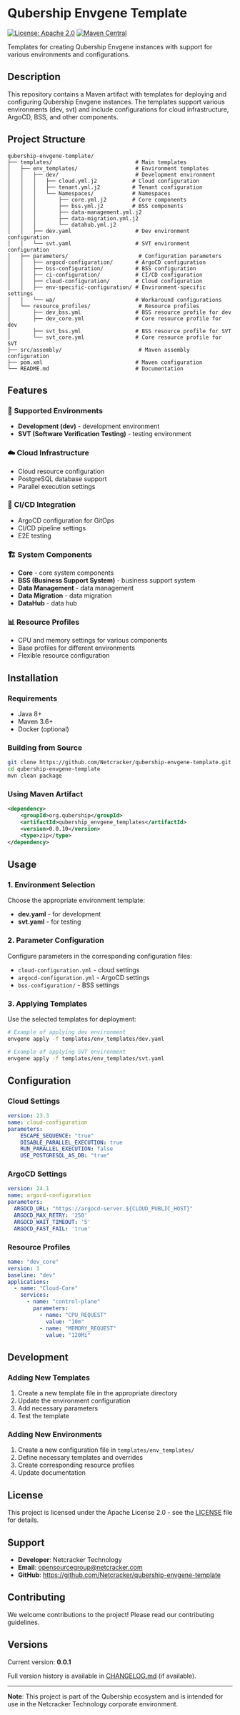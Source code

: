# Qubership Envgene Template

[![License: Apache 2.0](https://img.shields.io/badge/License-Apache%202.0-blue.svg)](https://opensource.org/licenses/Apache-2.0)
[![Maven Central](https://img.shields.io/maven-central/v/org.qubership/qubership_envgene_templates.svg)](https://search.maven.org/artifact/org.qubership/qubership_envgene_templates)

Templates for creating Qubership Envgene instances with support for various environments and configurations.

## Description

This repository contains a Maven artifact with templates for deploying and configuring Qubership Envgene instances. The templates support various environments (dev, svt) and include configurations for cloud infrastructure, ArgoCD, BSS, and other components.

## Project Structure

```
qubership-envgene-template/
├── templates/                          # Main templates
│   ├── env_templates/                  # Environment templates
│   │   ├── dev/                        # Development environment
│   │   │   ├── cloud.yml.j2           # Cloud configuration
│   │   │   ├── tenant.yml.j2          # Tenant configuration
│   │   │   └── Namespaces/            # Namespaces
│   │   │       ├── core.yml.j2        # Core components
│   │   │       ├── bss.yml.j2         # BSS components
│   │   │       ├── data-management.yml.j2
│   │   │       ├── data-migration.yml.j2
│   │   │       └── datahub.yml.j2
│   │   ├── dev.yaml                    # Dev environment configuration
│   │   └── svt.yaml                    # SVT environment configuration
│   ├── parameters/                      # Configuration parameters
│   │   ├── argocd-configuration/       # ArgoCD configuration
│   │   ├── bss-configuration/          # BSS configuration
│   │   ├── ci-configuration/           # CI/CD configuration
│   │   ├── cloud-configuration/        # Cloud configuration
│   │   ├── env-specific-configuration/ # Environment-specific settings
│   │   └── wa/                         # Workaround configurations
│   └── resource_profiles/               # Resource profiles
│       ├── dev_bss.yml                 # BSS resource profile for dev
│       ├── dev_core.yml                # Core resource profile for dev
│       ├── svt_bss.yml                 # BSS resource profile for SVT
│       └── svt_core.yml                # Core resource profile for SVT
├── src/assembly/                        # Maven assembly configuration
├── pom.xml                             # Maven configuration
└── README.md                           # Documentation
```

## Features

### 🚀 Supported Environments
- **Development (dev)** - development environment
- **SVT (Software Verification Testing)** - testing environment

### ☁️ Cloud Infrastructure
- Cloud resource configuration
- PostgreSQL database support
- Parallel execution settings

### 🔄 CI/CD Integration
- ArgoCD configuration for GitOps
- CI/CD pipeline settings
- E2E testing

### 🏗️ System Components
- **Core** - core system components
- **BSS (Business Support System)** - business support system
- **Data Management** - data management
- **Data Migration** - data migration
- **DataHub** - data hub

### 📊 Resource Profiles
- CPU and memory settings for various components
- Base profiles for different environments
- Flexible resource configuration

## Installation

### Requirements
- Java 8+
- Maven 3.6+
- Docker (optional)

### Building from Source

```bash
git clone https://github.com/Netcracker/qubership-envgene-template.git
cd qubership-envgene-template
mvn clean package
```

### Using Maven Artifact

```xml
<dependency>
    <groupId>org.qubership</groupId>
    <artifactId>qubership_envgene_templates</artifactId>
    <version>0.0.10</version>
    <type>zip</type>
</dependency>
```

## Usage

### 1. Environment Selection

Choose the appropriate environment template:

- **dev.yaml** - for development
- **svt.yaml** - for testing

### 2. Parameter Configuration

Configure parameters in the corresponding configuration files:

- `cloud-configuration.yml` - cloud settings
- `argocd-configuration.yml` - ArgoCD settings
- `bss-configuration/` - BSS settings

### 3. Applying Templates

Use the selected templates for deployment:

```bash
# Example of applying dev environment
envgene apply -f templates/env_templates/dev.yaml

# Example of applying SVT environment
envgene apply -f templates/env_templates/svt.yaml
```

## Configuration

### Cloud Settings

```yaml
version: 23.3
name: cloud-configuration
parameters:
    ESCAPE_SEQUENCE: "true"
    DISABLE_PARALLEL_EXECUTION: true
    RUN_PARALLEL_EXECUTION: false
    USE_POSTGRESQL_AS_DB: "true"
```

### ArgoCD Settings

```yaml
version: 24.1
name: argocd-configuration
parameters: 
  ARGOCD_URL: "https://argocd-server.${CLOUD_PUBLIC_HOST}"
  ARGOCD_MAX_RETRY: '250'
  ARGOCD_WAIT_TIMEOUT: '5'
  ARGOCD_FAST_FAIL: 'true'
```

### Resource Profiles

```yaml
name: "dev_core"
version: 1
baseline: "dev"
applications:
  - name: "Cloud-Core"
    services:     
      - name: "control-plane"
        parameters:
          - name: "CPU_REQUEST"
            value: "10m"
          - name: "MEMORY_REQUEST"
            value: "120Mi"
```

## Development

### Adding New Templates

1. Create a new template file in the appropriate directory
2. Update the environment configuration
3. Add necessary parameters
4. Test the template

### Adding New Environments

1. Create a new configuration file in `templates/env_templates/`
2. Define necessary templates and overrides
3. Create corresponding resource profiles
4. Update documentation

## License

This project is licensed under the Apache License 2.0 - see the [LICENSE](LICENSE) file for details.

## Support

- **Developer**: Netcracker Technology
- **Email**: opensourcegroup@netcracker.com
- **GitHub**: https://github.com/Netcracker/qubership-envgene-template

## Contributing

We welcome contributions to the project! Please read our contributing guidelines.

## Versions

Current version: **0.0.1**

Full version history is available in [CHANGELOG.md](CHANGELOG.md) (if available).

---

**Note**: This project is part of the Qubership ecosystem and is intended for use in the Netcracker Technology corporate environment.
